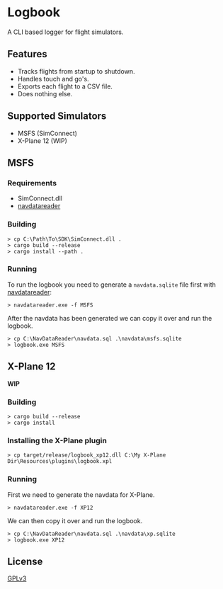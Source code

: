 # Logbook

A CLI based logger for flight simulators.

## Features

- Tracks flights from startup to shutdown.
- Handles touch and go's.
- Exports each flight to a CSV file.
- Does nothing else.

## Supported Simulators

- MSFS (SimConnect)
- X-Plane 12 (WIP)

## MSFS

### Requirements

- SimConnect.dll
- [navdatareader][1]

### Building

```
> cp C:\Path\To\SDK\SimConnect.dll .
> cargo build --release
> cargo install --path .
```

### Running

To run the logbook you need to generate a `navdata.sqlite` file first with [navdatareader][1]:

```
> navdatareader.exe -f MSFS
```

After the navdata has been generated we can copy it over and run the logbook.

```
> cp C:\NavDataReader\navdata.sql .\navdata\msfs.sqlite
> logbook.exe MSFS
```

## X-Plane 12

**WIP**

### Building

```
> cargo build --release
> cargo install
```

### Installing the X-Plane plugin

```
> cp target/release/logbook_xp12.dll C:\My X-Plane Dir\Resources\plugins\logbook.xpl
```

### Running

First we need to generate the navdata for X-Plane.

```
> navdatareader.exe -f XP12
```

We can then copy it over and run the logbook.

```
> cp C:\NavDataReader\navdata.sql .\navdata\xp.sqlite
> logbook.exe XP12
```

## License

[GPLv3](LICENSE)

[1]: https://github.com/albar965/navdatareader
